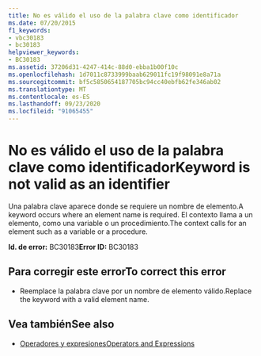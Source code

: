 ```yaml
---
title: No es válido el uso de la palabra clave como identificador
ms.date: 07/20/2015
f1_keywords:
- vbc30183
- bc30183
helpviewer_keywords:
- BC30183
ms.assetid: 37206d31-4247-414c-88d0-ebba1b00f10c
ms.openlocfilehash: 1d7011c8733999baab629011fc19f98091e8a71a
ms.sourcegitcommit: bf5c5850654187705bc94cc40ebfb62fe346ab02
ms.translationtype: MT
ms.contentlocale: es-ES
ms.lasthandoff: 09/23/2020
ms.locfileid: "91065455"
---
```

# <a name="keyword-is-not-valid-as-an-identifier"></a><span data-ttu-id="f5c22-102">No es válido el uso de la palabra clave como identificador</span><span class="sxs-lookup"><span data-stu-id="f5c22-102">Keyword is not valid as an identifier</span></span>

<span data-ttu-id="f5c22-103">Una palabra clave aparece donde se requiere un nombre de elemento.</span><span class="sxs-lookup"><span data-stu-id="f5c22-103">A keyword occurs where an element name is required.</span></span> <span data-ttu-id="f5c22-104">El contexto llama a un elemento, como una variable o un procedimiento.</span><span class="sxs-lookup"><span data-stu-id="f5c22-104">The context calls for an element such as a variable or a procedure.</span></span>  
  
 <span data-ttu-id="f5c22-105">**Id. de error:** BC30183</span><span class="sxs-lookup"><span data-stu-id="f5c22-105">**Error ID:** BC30183</span></span>  
  
## <a name="to-correct-this-error"></a><span data-ttu-id="f5c22-106">Para corregir este error</span><span class="sxs-lookup"><span data-stu-id="f5c22-106">To correct this error</span></span>  
  
- <span data-ttu-id="f5c22-107">Reemplace la palabra clave por un nombre de elemento válido.</span><span class="sxs-lookup"><span data-stu-id="f5c22-107">Replace the keyword with a valid element name.</span></span>  
  
## <a name="see-also"></a><span data-ttu-id="f5c22-108">Vea también</span><span class="sxs-lookup"><span data-stu-id="f5c22-108">See also</span></span>

- [<span data-ttu-id="f5c22-109">Operadores y expresiones</span><span class="sxs-lookup"><span data-stu-id="f5c22-109">Operators and Expressions</span></span>](../programming-guide/language-features/operators-and-expressions/index.md)
